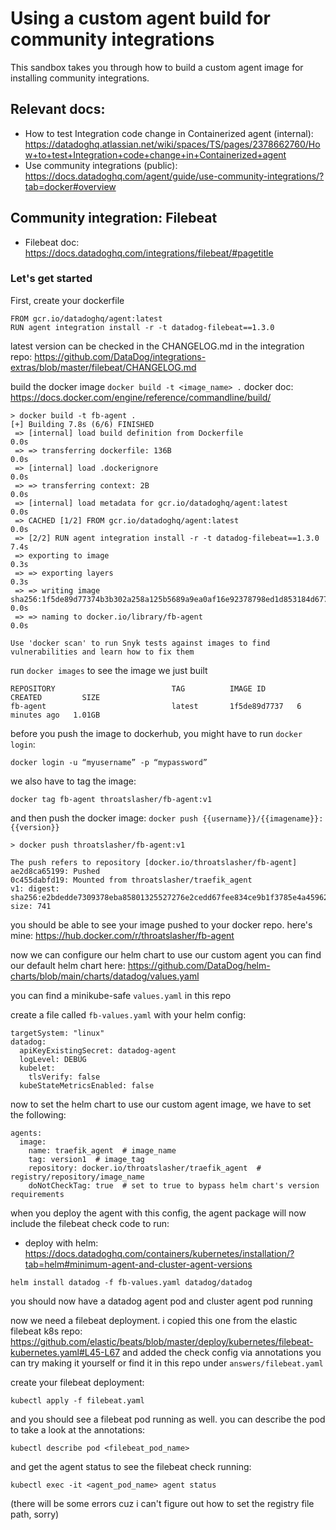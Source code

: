 # Using a custom agent build for community integrations

This sandbox takes you through how to build a custom agent image for installing community integrations.

## Relevant docs:

- How to test Integration code change in Containerized agent (internal): https://datadoghq.atlassian.net/wiki/spaces/TS/pages/2378662760/How+to+test+Integration+code+change+in+Containerized+agent 
- Use community integrations (public): https://docs.datadoghq.com/agent/guide/use-community-integrations/?tab=docker#overview 


## Community integration: Filebeat

- Filebeat doc: https://docs.datadoghq.com/integrations/filebeat/#pagetitle


### Let's get started
First, create your dockerfile
```
FROM gcr.io/datadoghq/agent:latest
RUN agent integration install -r -t datadog-filebeat==1.3.0
```

latest version can be checked in the CHANGELOG.md in the integration repo: https://github.com/DataDog/integrations-extras/blob/master/filebeat/CHANGELOG.md 

build the docker image
`docker build -t <image_name> .`
docker doc: https://docs.docker.com/engine/reference/commandline/build/ 
```
> docker build -t fb-agent .
[+] Building 7.8s (6/6) FINISHED
 => [internal] load build definition from Dockerfile                                                0.0s
 => => transferring dockerfile: 136B                                                                0.0s
 => [internal] load .dockerignore                                                                   0.0s
 => => transferring context: 2B                                                                     0.0s
 => [internal] load metadata for gcr.io/datadoghq/agent:latest                                      0.0s
 => CACHED [1/2] FROM gcr.io/datadoghq/agent:latest                                                 0.0s
 => [2/2] RUN agent integration install -r -t datadog-filebeat==1.3.0                               7.4s
 => exporting to image                                                                              0.3s
 => => exporting layers                                                                             0.3s
 => => writing image sha256:1f5de89d77374b3b302a258a125b5689a9ea0af16e92378798ed1d853184d677        0.0s
 => => naming to docker.io/library/fb-agent                                                         0.0s

Use 'docker scan' to run Snyk tests against images to find vulnerabilities and learn how to fix them
```

run `docker images` to see the image we just built
```
REPOSITORY                          TAG          IMAGE ID       CREATED         SIZE
fb-agent                            latest       1f5de89d7737   6 minutes ago   1.01GB
```

before you push the image to dockerhub, you might have to run `docker login`:
```
docker login -u “myusername” -p “mypassword”
```

we also have to tag the image:
```
docker tag fb-agent throatslasher/fb-agent:v1
```

and then push the docker image: `docker push {{username}}/{{imagename}}:{{version}}`
```
> docker push throatslasher/fb-agent:v1

The push refers to repository [docker.io/throatslasher/fb-agent]
ae2d8ca65199: Pushed
0c455dabfd19: Mounted from throatslasher/traefik_agent
v1: digest: sha256:e2bdedde7309378eba85801325527276e2cedd67fee834ce9b1f3785e4a45962 size: 741
```

you should be able to see your image pushed to your docker repo. here's mine: https://hub.docker.com/r/throatslasher/fb-agent 

now we can configure our helm chart to use our custom agent
you can find our default helm chart here: https://github.com/DataDog/helm-charts/blob/main/charts/datadog/values.yaml

you can find a minikube-safe `values.yaml` in this repo

create a file called `fb-values.yaml` with your helm config:
```
targetSystem: "linux"
datadog:
  apiKeyExistingSecret: datadog-agent
  logLevel: DEBUG
  kubelet:
    tlsVerify: false
  kubeStateMetricsEnabled: false
```

now to set the helm chart to use our custom agent image, we have to set the following:
```
agents:
  image: 
    name: traefik_agent  # image_name
    tag: version1  # image_tag
    repository: docker.io/throatslasher/traefik_agent  # registry/repository/image_name
    doNotCheckTag: true  # set to true to bypass helm chart's version requirements
```

when you deploy the agent with this config, the agent package will now include the filebeat check code to run:
- deploy with helm: https://docs.datadoghq.com/containers/kubernetes/installation/?tab=helm#minimum-agent-and-cluster-agent-versions
```
helm install datadog -f fb-values.yaml datadog/datadog
```

you should now have a datadog agent pod and cluster agent pod running

now we need a filebeat deployment. i copied this one from the elastic filebeat k8s repo: https://github.com/elastic/beats/blob/master/deploy/kubernetes/filebeat-kubernetes.yaml#L45-L67
and added the check config via annotations
you can try making it yourself or find it in this repo under `answers/filebeat.yaml`

create your filebeat deployment:
```
kubectl apply -f filebeat.yaml
```

and you should see a filebeat pod running as well. you can describe the pod to take a look at the annotations:
```
kubectl describe pod <filebeat_pod_name>
```
and get the agent status to see the filebeat check running:
```
kubectl exec -it <agent_pod_name> agent status
```

(there will be some errors cuz i can't figure out how to set the registry file path, sorry)